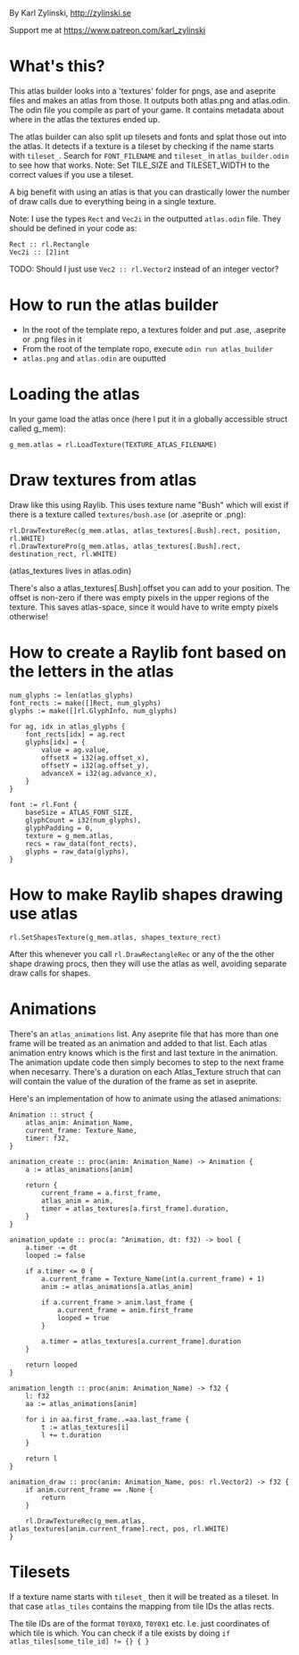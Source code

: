 By Karl Zylinski, http://zylinski.se

Support me at https://www.patreon.com/karl_zylinski

# What's this?

This atlas builder looks into a 'textures' folder for pngs, ase and aseprite files and makes an atlas from those. It outputs both atlas.png and atlas.odin. The odin file you compile as part of your game. It contains metadata about where in the atlas the textures ended up.

The atlas builder can also split up tilesets and fonts and splat those out into the atlas. It detects if a texture is a tileset by checking if the name starts with `tileset_`. Search for `FONT_FILENAME` and `tileset_` in `atlas_builder.odin` to see how that works. Note: Set TILE_SIZE and TILESET_WIDTH to the correct values if you use a tileset.

A big benefit with using an atlas is that you can drastically lower the number of draw calls due to everything being in a single texture.

Note: I use the types `Rect` and `Vec2i` in the outputted `atlas.odin` file. They should be defined in your code as:
```
Rect :: rl.Rectangle
Vec2i :: [2]int
```
TODO: Should I just use `Vec2 :: rl.Vector2` instead of an integer vector?


# How to run the atlas builder
- In the root of the template repo, a textures folder and put .ase, .aseprite or .png files in it
- From the root of the template ropo, execute `odin run atlas_builder`
- `atlas.png` and `atlas.odin` are ouputted


# Loading the atlas

In your game load the atlas once (here I put it in a globally accessible struct called g_mem):
```
g_mem.atlas = rl.LoadTexture(TEXTURE_ATLAS_FILENAME)
```


# Draw textures from atlas

Draw like this using Raylib. This uses texture name "Bush" which will exist if there is a texture called `textures/bush.ase` (or .aseprite or .png):

```
rl.DrawTextureRec(g_mem.atlas, atlas_textures[.Bush].rect, position, rl.WHITE)
rl.DrawTexturePro(g_mem.atlas, atlas_textures[.Bush].rect, destination_rect, rl.WHITE)
```

(atlas_textures lives in atlas.odin)

There's also a atlas_textures[.Bush].offset you can add to your position. The offset is non-zero if there was empty pixels in the upper regions of the texture. This saves atlas-space, since it would have to write empty pixels otherwise!


# How to create a Raylib font based on the letters in the atlas

```
num_glyphs := len(atlas_glyphs)
font_rects := make([]Rect, num_glyphs)
glyphs := make([]rl.GlyphInfo, num_glyphs)

for ag, idx in atlas_glyphs {
	font_rects[idx] = ag.rect
	glyphs[idx] = {
		value = ag.value,
		offsetX = i32(ag.offset_x),
		offsetY = i32(ag.offset_y),
		advanceX = i32(ag.advance_x),
	}
} 

font := rl.Font {
	baseSize = ATLAS_FONT_SIZE,
	glyphCount = i32(num_glyphs),
	glyphPadding = 0,
	texture = g_mem.atlas,
	recs = raw_data(font_rects),
	glyphs = raw_data(glyphs),
}
```

# How to make Raylib shapes drawing use atlas

```
rl.SetShapesTexture(g_mem.atlas, shapes_texture_rect)
```

After this whenever you call `rl.DrawRectangleRec` or any of the the other shape drawing procs, then they will use the atlas as well, avoiding separate draw calls for shapes.


# Animations

There's an `atlas_animations` list. Any aseprite file that has more than one frame will be treated as an animation and added to that list. Each atlas animation entry knows which is the first and last texture in the animation. The animation update code then simply becomes to step to the next frame when necesarry. There's a duration on each Atlas_Texture struch that can will contain the value of the duration of the frame as set in aseprite.

Here's an implementation of how to animate using the atlased animations:

```
Animation :: struct {
	atlas_anim: Animation_Name,
	current_frame: Texture_Name,
	timer: f32,
}

animation_create :: proc(anim: Animation_Name) -> Animation {
	a := atlas_animations[anim]

	return {
		current_frame = a.first_frame,
		atlas_anim = anim,
		timer = atlas_textures[a.first_frame].duration,
	}
}

animation_update :: proc(a: ^Animation, dt: f32) -> bool {
	a.timer -= dt
	looped := false

	if a.timer <= 0 {
		a.current_frame = Texture_Name(int(a.current_frame) + 1)
		anim := atlas_animations[a.atlas_anim]

		if a.current_frame > anim.last_frame {
			a.current_frame = anim.first_frame
			looped = true
		}

		a.timer = atlas_textures[a.current_frame].duration
	}

	return looped
}

animation_length :: proc(anim: Animation_Name) -> f32 {
	l: f32
	aa := atlas_animations[anim]

	for i in aa.first_frame..=aa.last_frame {
		t := atlas_textures[i]
		l += t.duration
	}

	return l
}

animation_draw :: proc(anim: Animation_Name, pos: rl.Vector2) -> f32 {
	if anim.current_frame == .None {
		return
	}

	rl.DrawTextureRec(g_mem.atlas, atlas_textures[anim.current_frame].rect, pos, rl.WHITE)
}
```

# Tilesets

If a texture name starts with `tileset_` then it will be treated as a tileset. In that case `atlas_tiles` contains the mapping from tile IDs the atlas rects.

The tile IDs are of the format `T0Y0X0`, `T0Y0X1` etc. I.e. just coordinates of which tile is which. You can check if a tile exists by doing `if atlas_tiles[some_tile_id] != {} { }`